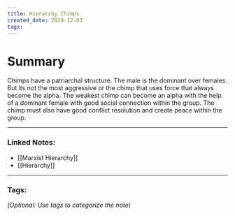 ```yaml
---
title: Hierarchy Chimps
created_date: 2024-12-03
tags:
---
```



# Summary
Chimps have a patriarchal structure. The male is the dominant over females. But its not the most aggressive or the chimp that uses force that always become the alpha. The weakest chimp can become an alpha with the help of a dominant female with good social connection within the group. The chimp must also have good conflict resolution and create peace within the group. 

---

### **Linked Notes:**

- [[Marxist Hierarchy]]
- [[Hierarchy]]

---

### **Tags:**

(_Optional: Use tags to categorize the note_)
